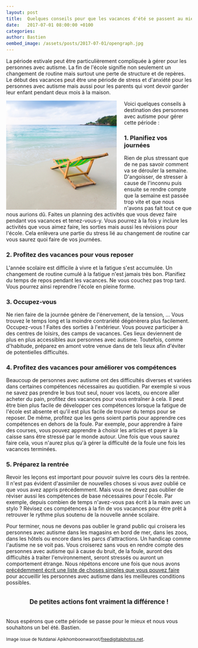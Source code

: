 ```yaml
---
layout: post
title:  Quelques conseils pour que les vacances d'été se passent au mieux
date:   2017-07-01 08:00:00 +0100
categories: 
author: Bastien
oembed_image: /assets/posts/2017-07-01/opengraph.jpg
---
```


La période estivale peut être particulièrement compliquée à gérer pour les personnes avec autisme.
La fin de l'école signifie non seulement un changement de routine mais surtout une perte de structure et de repères.
Le début des vacances peut être une période de stress et d'anxiété pour les personnes avec autisme mais aussi pour les parents qui vont devoir
garder leur enfant pendant deux mois à la maison.

<img src="/assets/posts/2017-07-01/ID-10038024.jpg" style="float: left; padding-right: 20px;" alt="ID-10038024" width="300" />

Voici quelques conseils à destination des personnes avec autisme pour gérer cette période&nbsp;:

### 1. Planifiez vos journées
Rien de plus stressant que de ne pas savoir comment va se dérouler la semaine. D'angoisser, de stresser à cause de l'inconnu
puis ensuite se rendre compte que la semaine est passée trop vite et 
que nous n'avons pas fait tout ce que nous aurions dû. Faites un planning des activités que vous devez faire pendant vos vacances et tenez-vous-y.
Vous pourrez à la fois y inclure les activités que vous aimez faire, les sorties mais aussi les révisions pour l'école.
Cela enlèvera une partie du stress lié au changement de routine car vous saurez quoi faire de vos journées.

### 2. Profitez des vacances pour vous reposer
L'année scolaire est difficile à vivre et la fatigue s'est accumulée. Un changement de routine cumulé à la fatigue n'est jamais très bon.
Planifiez du temps de repos pendant les vacances. Ne vous couchez pas trop tard. Vous pourrez ainsi reprendre l'école en pleine forme.

### 3. Occupez-vous
Ne rien faire de la journée génère de l'énervement, de la tension, … Vous trouvez le temps long et la moindre contrariété
dégénèrera plus facilement.
  Occupez-vous ! Faites des sorties à l'extérieur.
Vous pouvez participer à des centres de loisirs, des camps de vacances. Ces lieux deviennent de plus en plus accessibles aux personnes avec autisme.
Toutefois, comme d'habitude, préparez en amont votre venue dans de tels lieux afin d'éviter de potentielles difficultés.

### 4. Profitez des vacances pour améliorer vos compétences
Beaucoup de personnes avec autisme ont des difficultés diverses et variées dans certaines compétences nécessaires au quotidien.
Par exemple si vous ne savez pas prendre le bus tout seul,
nouer vos lacets, ou encore aller acheter du pain, profitez des vacances pour vous entraîner à cela.
Il peut être bien plus facile de développer ces compétences lorsque la fatigue de l'école est absente et qu'il est plus facile de trouver du temps pour se reposer.
De même, profitez que les gens soient partis pour apprendre ces compétences en dehors de la foule. Par exemple, pour apprendre à faire des courses, vous pouvez apprendre
à choisir les articles et payer à la caisse sans être stressé par le monde autour. Une fois que vous saurez faire cela, vous n'aurez plus qu'à gérer la difficulté de la foule une fois les vacances terminées.

### 5. Préparez la rentrée
Revoir les leçons est important pour pouvoir suivre les cours dès la rentrée. Il n'est pas évident d'assimiler de nouvelles choses si vous avez oublié ce que vous avez appris précédemment.
Mais vous ne devez pas oublier de réviser aussi
les compétences de base nécessaires pour l'école. Par exemple, depuis combien de temps n'avez-vous pas écrit à la main avec un stylo&nbsp;?
Révisez ces compétences à la fin de vos vacances pour être prêt à retrouver le rythme plus soutenu de la nouvelle année scolaire.


Pour terminer, nous ne devons pas oublier le grand public qui croisera les personnes avec autisme
dans les magasins en bord de mer, dans les zoos, dans les hôtels ou encore dans les parcs d'attractions.
Un handicap comme l'autisme ne se voit pas. Vous croiserez sans vous en rendre compte des personnes avec autisme qui à cause du bruit, de la foule, auront des difficultés à traiter l'environnement,
seront stressés ou auront un comportement étrange.
Nous répétons encore une fois que nous avons <a href="/autisme/ce-que-vous-pouvez-faire-pour-construire-une-societe-inclusive">précédemment écrit une liste de choses simples que vous pouvez faire</a>
pour accueillir les personnes avec autisme dans les meilleures conditions possibles.

<div style="text-align:center; font-size:1.2em; font-weight: bold; margin: 2em;">
De petites actions font vraiment la différence&nbsp;!
</div>

Nous espérons que cette période se passe pour le mieux et nous vous souhaitons un bel été.
Bastien.

<small>Image issue de Nutdanai Apikhomboonwaroot/<a href="http://www.freedigitalphotos.net">freedigitalphotos.net</a>.</small>

